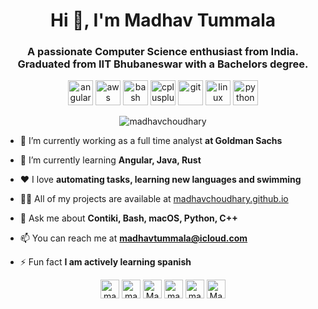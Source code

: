 <h1 align="center">Hi 👋, I'm Madhav Tummala</h1>
<h3 align="center">A passionate Computer Science enthusiast from India. Graduated from IIT Bhubaneswar with a Bachelors degree.</h3>

<p align="center"><img src="https://devicons.github.io/devicon/devicon.git/icons/angularjs/angularjs-original.svg" alt="angularjs" width="40" height="40"/> <img src="https://devicons.github.io/devicon/devicon.git/icons/amazonwebservices/amazonwebservices-original-wordmark.svg" alt="aws" width="40" height="40"/> <img src="https://www.vectorlogo.zone/logos/gnu_bash/gnu_bash-icon.svg" alt="bash" width="40" height="40"/> <img src="https://devicons.github.io/devicon/devicon.git/icons/cplusplus/cplusplus-original.svg" alt="cplusplus" width="40" height="40"/> <img src="https://www.vectorlogo.zone/logos/git-scm/git-scm-icon.svg" alt="git" width="40" height="40"/> <img src="https://devicons.github.io/devicon/devicon.git/icons/linux/linux-original.svg" alt="linux" width="40" height="40"/> <img src="https://devicons.github.io/devicon/devicon.git/icons/python/python-original.svg" alt="python" width="40" height="40"/></p>

<p align="center"> <img src="https://komarev.com/ghpvc/?username=madhavchoudhary" alt="madhavchoudhary" /> </p>

- 🔭 I’m currently working as a full time analyst **at Goldman Sachs**

- 🌱 I’m currently learning **Angular, Java, Rust**

- ❤️ I love **automating tasks, learning new languages and swimming**

- 👨‍💻 All of my projects are available at [madhavchoudhary.github.io](madhavchoudhary.github.io)

- 💬 Ask me about **Contiki, Bash, macOS, Python, C++**

- 📫 You can reach me at **madhavtummala@icloud.com**

- ⚡ Fun fact **I am actively learning spanish**




<p align="center"> 
<a href="https://linkedin.com/in/madhav-tummala-115984145" target="blank"><img align="center" src="https://cdn.jsdelivr.net/npm/simple-icons@3.0.1/icons/linkedin.svg" alt="madhav-tummala-115984145" height="30" width="30" /></a>
<a href="https://instagram.com/madhav.tummala" target="blank"><img align="center" src="https://cdn.jsdelivr.net/npm/simple-icons@3.0.1/icons/instagram.svg" alt="madhav.tummala" height="30" width="30" /></a>
<a href="https://gitlab.com/MadhavTummala" target="blank"><img align="center" src="https://cdn.jsdelivr.net/npm/simple-icons@3.0.1/icons/gitlab.svg" alt="MadhavTummala height="30" width="30" /></a>
<a href="https://www.youtube.com/channel/UCA95U4gtPPz-2XKNZzc2inA?view_as=subscriber" target="blank"><img align="center" src="https://cdn.jsdelivr.net/npm/simple-icons@3.0.1/icons/youtube.svg" alt="madhav tummala" height="30" width="30" /></a>  
<a href="https://fb.com/madhav.tummala.14" target="blank"><img align="center" src="https://cdn.jsdelivr.net/npm/simple-icons@3.0.1/icons/facebook.svg" alt="madhav.tummala.14" height="30" width="30" /></a>
<a href="https://www.reddit.com/user/Mad6193" target="blank"><img align="center" src="https://cdn.jsdelivr.net/npm/simple-icons@3.0.1/icons/reddit.svg" alt="Mad6193 height="30" width="30" /></a>

</p>
